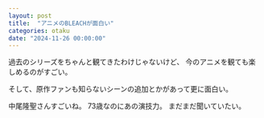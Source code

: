 ```yaml
---
layout: post
title:  "アニメのBLEACHが面白い"
categories: otaku
date: "2024-11-26 00:00:00"
---
```


過去のシリーズをちゃんと観てきたわけじゃないけど、
今のアニメを観ても楽しめるのがすごい。

そして、原作ファンも知らないシーンの追加とかがあって更に面白い。

中尾隆聖さんすごいね。
73歳なのにあの演技力。
まだまだ聞いていたい。

